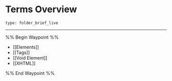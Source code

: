 # Terms Overview
 
```ccard
type: folder_brief_live
```
 
--- 

%% Begin Waypoint %%
- [[Elements]]
- [[Tags]]
- [[Void Element]]
- [[XHTML]]

%% End Waypoint %%